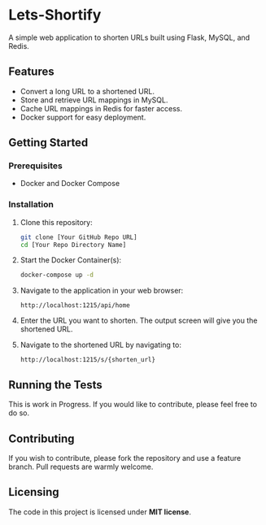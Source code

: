 
# Lets-Shortify
A simple web application to shorten URLs built using Flask, MySQL, and Redis.

## Features

- Convert a long URL to a shortened URL.
- Store and retrieve URL mappings in MySQL.
- Cache URL mappings in Redis for faster access.
- Docker support for easy deployment.

## Getting Started

### Prerequisites

- Docker and Docker Compose

### Installation

1. Clone this repository:
   ```bash
   git clone [Your GitHub Repo URL]
   cd [Your Repo Directory Name]
   ```

2. Start the Docker Container(s):
   ```bash
   docker-compose up -d
   ```

3. Navigate to the application in your web browser:
   ```
   http://localhost:1215/api/home
   ```

4. Enter the URL you want to shorten. The output screen will give you the shortened URL.

5. Navigate to the shortened URL by navigating to:
   ```
   http://localhost:1215/s/{shorten_url}
   ```

## Running the Tests

This is work in Progress. If you would like to contribute, please feel free to do so.

## Contributing

If you wish to contribute, please fork the repository and use a feature branch. Pull requests are warmly welcome.


## Licensing

The code in this project is licensed under **MIT license**.



